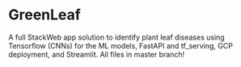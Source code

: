 # GreenLeaf
A full StackWeb app solution to identify plant leaf diseases using Tensorflow (CNNs) for the ML models, FastAPI and tf_serving, GCP deployment, and Streamlit.
All files in master branch!
